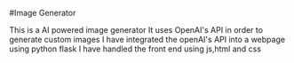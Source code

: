 #Image Generator

This is a AI powered image generator 
It uses OpenAI's API in order to generate custom images 
I have integrated the openAI's API into a webpage using python flask
I have handled the front end using js,html and css 
